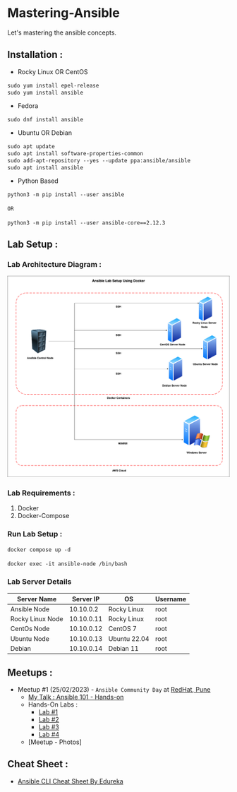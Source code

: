 # Mastering-Ansible
Let's mastering the ansible concepts.

## Installation :

* Rocky Linux OR CentOS

```
sudo yum install epel-release
sudo yum install ansible
```

* Fedora 

```
sudo dnf install ansible
```

* Ubuntu OR Debian

```
sudo apt update
sudo apt install software-properties-common
sudo add-apt-repository --yes --update ppa:ansible/ansible
sudo apt install ansible
```

* Python Based  

```
python3 -m pip install --user ansible

OR 

python3 -m pip install --user ansible-core==2.12.3
```

## Lab Setup :

### Lab Architecture Diagram :

![Lab Architecture Diagram](./photos/Ansible-Lab-Setup-Using-Docker.png)

### Lab Requirements :

1. Docker 
2. Docker-Compose

### Run Lab Setup :

```
docker compose up -d 

docker exec -it ansible-node /bin/bash
```

### Lab Server Details

| Server Name      | Server IP  | OS           | Username |
|------------------|------------|--------------|----------|
| Ansible Node     | 10.10.0.2  | Rocky Linux  | root     |
| Rocky Linux Node | 10.10.0.11 | Rocky Linux  | root     |
| CentOs Node      | 10.10.0.12 | CentOS 7     | root     |
| Ubuntu Node      | 10.10.0.13 | Ubuntu 22.04 | root     |
| Debian           | 10.10.0.14 | Debian 11    | root     |

## Meetups :

* Meetup #1 (25/02/2023) - `Ansible Community Day` at [RedHat, Pune](https://www.redhat.com/en)
    * [My Talk : Ansible 101 - Hands-on]()
    * Hands-On Labs :
        * [Lab #1](./labs/lab-1.md)
        * [Lab #2](./labs/Lab-2/lab-2.md)
        * [Lab #3](./labs/Lab-3/lab-3.md)
        * [Lab #4](./labs/Lab-4/lab-4.md)
    * [Meetup - Photos]

## Cheat Sheet :

* [Ansible CLI Cheat Sheet By Edureka](./cheatsheets/Ansible-Cheat_Sheet_Edureka.png)
